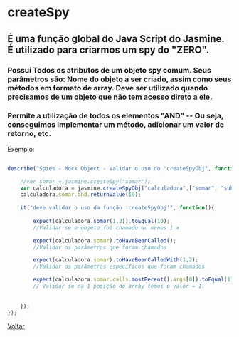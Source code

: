 # createSpy
## É uma função global do Java Script do Jasmine. É utilizado para criarmos um spy do "ZERO".
### Possui Todos os atributos de um objeto spy comum. Seus parâmetros são: Nome do objeto a ser criado, assim como seus métodos em formato de array. Deve ser utilizado quando precisamos de um objeto que não tem acesso direto a ele. 
### Permite a utilização de todos os elementos "AND" -- Ou seja, conseguimos implementar um método, adicionar um valor de retorno, etc.


Exemplo:

```js

describe("Spies - Mock Object - Validar o uso do 'createSpyObj", function(){

    //var somar = jasmine.createSpy("somar");
    var calculadora = jasmine.createSpyObj("calculadora",["somar", "subtrair"]);
    calculadora.somar.and.returnValue(10);
    
    it("deve validar o uso da função 'createSpyObj'", function(){
        
        expect(calculadora.somar(1,2)).toEqual(10);
        //Validar se o objeto foi chamado ao menos 1 x

        expect(calculadora.somar).toHaveBeenCalled();   
        //Validar os parâmetros que foram chamados

        expect(calculadora.somar).toHaveBeenCalledWith(1,2);   
        //Validar os parâmetros específicos que foram chamados

        expect(calculadora.somar.calls.mostRecent().args[0]).toEqual(1);
        // Validar se na 1 posição do array temos o valor = 1.
    
        
    });
});
```                                       



[Voltar](https://github.com/andresilveiraleite/jasmine_nodejs/blob/master/docs/spies/spies.md)  